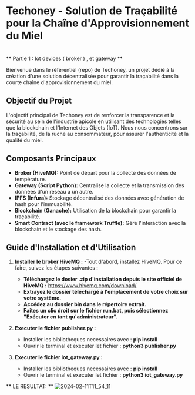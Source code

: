 # Techoney - Solution de Traçabilité pour la Chaîne d'Approvisionnement du Miel
<br>
** Partie 1 : Iot devices ( broker ) , et gateway **

Bienvenue dans le référentiel (repo) de Techoney, un projet dédié à la création d'une solution décentralisée pour garantir la traçabilité dans la courte chaîne d'approvisionnement du miel.

## Objectif du Projet

L'objectif principal de Techoney est de renforcer la transparence et la sécurité au sein de l'industrie apicole en utilisant des technologies telles que la blockchain et l'Internet des Objets (IoT). 
Nous nous concentrons sur la traçabilité, de la ruche au consommateur, pour assurer l'authenticité et la qualité du miel.

## Composants Principaux

- **Broker (HiveMQ):** Point de départ pour la collecte des données de température.
- **Gateway (Script Python):** Centralise la collecte et la transmission des données d'un reseau a un autre.
- **IPFS (Infura):** Stockage décentralisé des données avec génération de hash pour l'immuabilité.
- **Blockchain (Ganache):** Utilisation de la blockchain pour garantir la traçabilité.
- **Smart Contract (avec le framework Truffle):** Gère l'interaction avec la blockchain et le stockage des hash.

## Guide d'Installation et d'Utilisation

1. **Installer le broker HiveMQ :**
   -Tout d'abord, installez HiveMQ. Pour ce faire, suivez les étapes suivantes :
      - **Téléchargez le dosier .zip d'installation depuis le site officiel de HiveMQ :** https://www.hivemq.com/download/
      - **Extrayez le dossier téléchargé à l'emplacement de votre choix sur votre système.**
      - **Accédez au dossier bin dans le répertoire extrait.**
      - **Faites un clic droit sur le fichier run.bat, puis sélectionnez "Exécuter en tant qu'administrateur".**

2. **Executer le fichier publisher.py :**
      - Installer les bibliotheques necessaires avec : **pip install**
      - Ouvrir le terminal et executer let fichier : **python3 publisher.py**
        
3. **Executer le fichier iot_gateway.py :**
      - Installer les bibliotheques necessaires avec : **pip install**
      - Ouvrir le terminal et executer let fichier : **python3 iot_gateway.py**
        
** LE RESULTAT: **
![2024-02-11T11_54_11](https://github.com/doniaBS/gateway-ipfs/assets/53380418/a9554b40-c8d8-4e61-ae6d-69aadaea9130)
